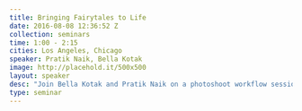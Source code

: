 ```yaml
---
title: Bringing Fairytales to Life
date: 2016-08-08 12:36:52 Z
collection: seminars
time: 1:00 - 2:15
cities: Los Angeles, Chicago
speaker: Pratik Naik, Bella Kotak
image: http://placehold.it/500x500
layout: speaker
desc: "Join Bella Kotak and Pratik Naik on a photoshoot workflow session. Watch Bella Kotak explain her concept and inspiration, direct and shoot a fantasy inspired scene. Learn how to incorporate Capture One seamlessly in the retouching workflow with Pratik Naik. Together, over an hour and a half, this duo will produce a picture from start to finish."
type: seminar
---
```

